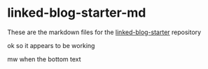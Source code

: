 # linked-blog-starter-md
These are the markdown files for the [linked-blog-starter](https://github.com/matthewwong525/linked-blog-starter) repository

ok so it appears to be working

mw when the bottom text